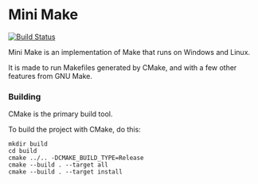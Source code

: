 Mini Make
=========

[![Build Status](https://travis-ci.org/tay10r/mini-make.svg?branch=master)](https://travis-ci.org/tay10r/mini-make)

Mini Make is an implementation of Make that runs on Windows and Linux.

It is made to run Makefiles generated by CMake, and with a few other features
from GNU Make.

### Building

CMake is the primary build tool.

To build the project with CMake, do this:

```
mkdir build
cd build
cmake ../.. -DCMAKE_BUILD_TYPE=Release
cmake --build . --target all
cmake --build . --target install
```

